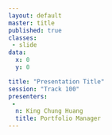 ```yaml
---
layout: default
master: title
published: true
classes:
 - slide
data:
  x: 0
  y: 0

title: "Presentation Title"
session: "Track 100"
presenters:
 -
  n: King Chung Huang
  title: Portfolio Manager
---
```

